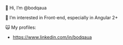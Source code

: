 👋 Hi, I’m @bodqaua

👀 I’m interested in Front-end, especially in Angular 2+

🙀 My profiles:
- https://www.linkedin.com/in/bodqaua

